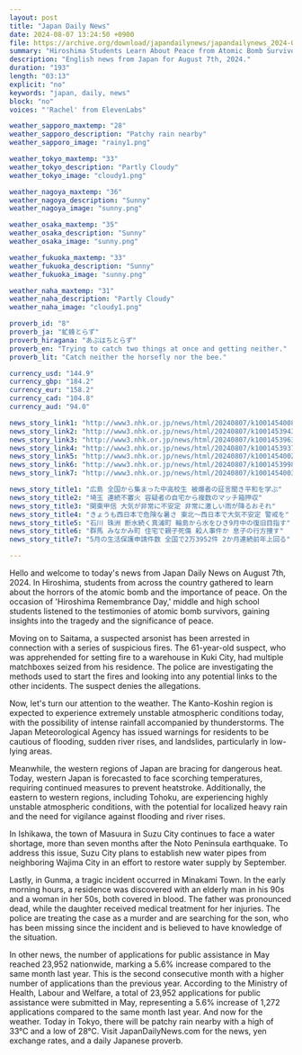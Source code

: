```yaml
---
layout: post
title: "Japan Daily News"
date: 2024-08-07 13:24:50 +0900
file: https://archive.org/download/japandailynews/japandailynews_2024-08-07.mp3
summary: "Hiroshima Students Learn About Peace from Atomic Bomb Survivors, Suspected Arsonist Arrested in Saitama, & more…"
description: "English news from Japan for August 7th, 2024."
duration: "193"
length: "03:13"
explicit: "no"
keywords: "japan, daily, news"
block: "no"
voices: "'Rachel' from ElevenLabs"

weather_sapporo_maxtemp: "28"
weather_sapporo_description: "Patchy rain nearby"
weather_sapporo_image: "rainy1.png"

weather_tokyo_maxtemp: "33"
weather_tokyo_description: "Partly Cloudy"
weather_tokyo_image: "cloudy1.png"

weather_nagoya_maxtemp: "36"
weather_nagoya_description: "Sunny"
weather_nagoya_image: "sunny.png"

weather_osaka_maxtemp: "35"
weather_osaka_description: "Sunny"
weather_osaka_image: "sunny.png"

weather_fukuoka_maxtemp: "33"
weather_fukuoka_description: "Sunny"
weather_fukuoka_image: "sunny.png"

weather_naha_maxtemp: "31"
weather_naha_description: "Partly Cloudy"
weather_naha_image: "cloudy1.png"

proverb_id: "8"
proverb_ja: "虻蜂とらず"
proverb_hiragana: "あぶはちとらず"
proverb_en: "Trying to catch two things at once and getting neither."
proverb_lit: "Catch neither the horsefly nor the bee."

currency_usd: "144.9"
currency_gbp: "184.2"
currency_eur: "158.2"
currency_cad: "104.8"
currency_aud: "94.0"

news_story_link1: "http://www3.nhk.or.jp/news/html/20240807/k10014540081000.html"
news_story_link2: "http://www3.nhk.or.jp/news/html/20240807/k10014539431000.html"
news_story_link3: "http://www3.nhk.or.jp/news/html/20240807/k10014539631000.html"
news_story_link4: "http://www3.nhk.or.jp/news/html/20240807/k10014539371000.html"
news_story_link5: "http://www3.nhk.or.jp/news/html/20240807/k10014540021000.html"
news_story_link6: "http://www3.nhk.or.jp/news/html/20240807/k10014539981000.html"
news_story_link7: "http://www3.nhk.or.jp/news/html/20240807/k10014540031000.html"

news_story_title1: "広島 全国から集まった中高校生 被爆者の証言聞き平和を学ぶ"
news_story_title2: "埼玉 連続不審火 容疑者の自宅から複数のマッチ箱押収"
news_story_title3: "関東甲信 大気が非常に不安定 非常に激しい雨が降るおそれ"
news_story_title4: "きょうも西日本で危険な暑さ 東北～西日本で大気不安定 警戒を"
news_story_title5: "石川 珠洲 断水続く真浦町 輪島から水をひき9月中の復旧目指す"
news_story_title6: "群馬 みなかみ町 住宅で親子死傷 殺人事件か 息子の行方捜す"
news_story_title7: "5月の生活保護申請件数 全国で2万3952件 2か月連続前年上回る"

---
```


Hello and welcome to today's news from Japan Daily News on August 7th, 2024. In Hiroshima, students from across the country gathered to learn about the horrors of the atomic bomb and the importance of peace. On the occasion of 'Hiroshima Remembrance Day,' middle and high school students listened to the testimonies of atomic bomb survivors, gaining insights into the tragedy and the significance of peace.

Moving on to Saitama, a suspected arsonist has been arrested in connection with a series of suspicious fires. The 61-year-old suspect, who was apprehended for setting fire to a warehouse in Kuki City, had multiple matchboxes seized from his residence. The police are investigating the methods used to start the fires and looking into any potential links to the other incidents. The suspect denies the allegations.

Now, let's turn our attention to the weather. The Kanto-Koshin region is expected to experience extremely unstable atmospheric conditions today, with the possibility of intense rainfall accompanied by thunderstorms. The Japan Meteorological Agency has issued warnings for residents to be cautious of flooding, sudden river rises, and landslides, particularly in low-lying areas.

Meanwhile, the western regions of Japan are bracing for dangerous heat. Today, western Japan is forecasted to face scorching temperatures, requiring continued measures to prevent heatstroke. Additionally, the eastern to western regions, including Tohoku, are experiencing highly unstable atmospheric conditions, with the potential for localized heavy rain and the need for vigilance against flooding and river rises.

In Ishikawa, the town of Masuura in Suzu City continues to face a water shortage, more than seven months after the Noto Peninsula earthquake. To address this issue, Suzu City plans to establish new water pipes from neighboring Wajima City in an effort to restore water supply by September.

Lastly, in Gunma, a tragic incident occurred in Minakami Town. In the early morning hours, a residence was discovered with an elderly man in his 90s and a woman in her 50s, both covered in blood. The father was pronounced dead, while the daughter received medical treatment for her injuries. The police are treating the case as a murder and are searching for the son, who has been missing since the incident and is believed to have knowledge of the situation.

In other news, the number of applications for public assistance in May reached 23,952 nationwide, marking a 5.6% increase compared to the same month last year. This is the second consecutive month with a higher number of applications than the previous year. According to the Ministry of Health, Labour and Welfare, a total of 23,952 applications for public assistance were submitted in May, representing a 5.6% increase of 1,272 applications compared to the same month last year. And now for the weather. Today in Tokyo, there will be patchy rain nearby with a high of 33°C and a low of 28°C.  Visit JapanDailyNews.com for the news, yen exchange rates, and a daily Japanese proverb.
